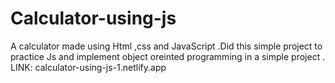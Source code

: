 # Calculator-using-js
A calculator made using Html ,css and JavaScript .Did this simple project to practice Js and implement object oreinted programming in a simple project .
LINK:
calculator-using-js-1.netlify.app
